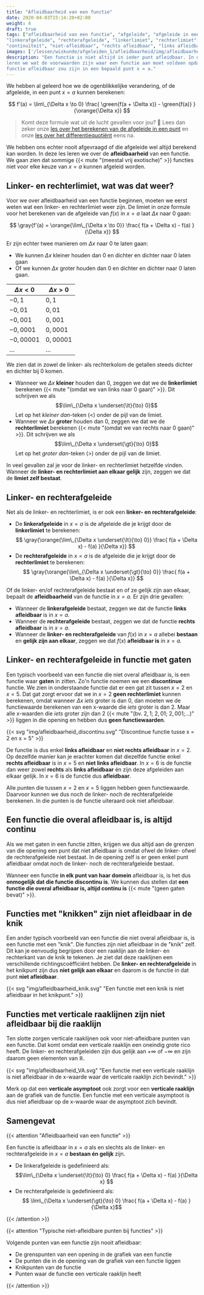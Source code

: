 ```yaml
---
title: "Afleidbaarheid van een functie"
date: 2020-04-03T15:14:20+02:00
weight: 4
draft: true
tags: ["afleidbaarheid van een functie", "afgeleide", "afgeleide in een punt",
"linkerafgeleide", "rechterafgeleide", "linkerlimiet", "rechterlimiet",
"continuïteit", "niet-afleidbaar", "rechts afleidbaar", "links afleidbaar"]
images: ['/lessen/wiskunde/afgeleiden_1/afleidbaarheid/img/afleidbaarheid_discontinu.png', '/lessen/wiskunde/afgeleiden_1/afleidbaarheid/img/afleidbaarheid_knik.png', '/lessen/wiskunde/afgeleiden_1/afleidbaarheid/img/afleidbaarheid_VA.png']
description: "Een functie is niet altijd in ieder punt afleidbaar. In deze les
leren we wat de voorwaarden zijn waar een functie aan moet voldoen opdat de
functie afleidbaar zou zijn in een bepaald punt x = a."
---
```


We hebben al geleerd hoe we de ogenblikkelijke verandering, of de afgeleide, in
een punt $x = a$ kunnen berekenen:

$$ f'(a) = \lim\_{\Delta x \to 0} \frac{ \green{f(a + \Delta x)} - \green{f(a)} }{\orange{\Delta x}} $$

> Komt deze formule wat uit de lucht gevallen voor jou? 🤨 Lees dan zeker onze
> [les over het berekenen van de afgeleide in een punt](../afgeleide) en onze
> [les over het differentiequotiënt](../differentiequotient) eens na.

We hebben ons echter nooit afgevraagd of die afgeleide wel altijd berekend kan
worden. In deze les leren we over de **afleidbaarheid** van een functie. We
gaan zien dat sommige {{< mute "(meestal vrij exotische)" >}} functies niet
voor elke keuze van $x = a$ kunnen afgeleid worden.

## Linker- en rechterlimiet, wat was dat weer?

Voor we over afleidbaarheid van een functie beginnen, moeten we eerst weten wat
een linker- en rechterlimiet weer zijn. De limiet in onze formule voor het
berekenen van de afgeleide van $f(x)$ in $x = a$ laat $\Delta x$ naar $0$ gaan:

$$ \gray{f'(a) = \orange{\lim\_{\Delta x \to 0}} \frac{ f(a + \Delta x) - f(a) }{\Delta x}} $$

Er zijn echter twee manieren om $\Delta x$ naar $0$ te laten gaan:

-   We kunnen $\Delta x$ kleiner houden dan $0$ en dichter en dichter naar $0$
    laten gaan
-   Of we kunnen $\Delta x$ groter houden dan $0$ en dichter en dichter naar $0$
    laten gaan.

| $\Delta x < 0$ | $\Delta x > 0$ |
| -------------- | -------------- |
| $-0{,}1$       | $0{,}1$        |
| $-0{,}01$      | $0{,}01$       |
| $-0{,}001$     | $0{,}001$      |
| $-0{,}0001$    | $0{,}0001$     |
| $-0{,}00001$   | $0{,}00001$    |
| $\ldots$       | $\ldots$       |

We zien dat in zowel de linker- als rechterkolom de getallen steeds dichter en
dichter bij $0$ komen.

-   Wanneer we $\Delta x$ **kleiner** houden dan $0$, zeggen we dat we de
    **linkerlimiet** berekenen {{< mute "(omdat we van links naar $0$ gaan)" >}}. Dit
    schrijven we als $$\lim\_{\Delta x \underset{\lt}{\to} 0}$$ Let op het
    _kleiner dan_-teken ($\lt$) onder de pijl van de limiet.
-   Wanneer we $\Delta x$ **groter** houden dan $0$, zeggen we dat we de
    **rechterlimiet** berekenen {{< mute "(omdat we van rechts naar $0$ gaan)" >}}. Dit
    schrijven we als $$\lim\_{\Delta x \underset{\gt}{\to} 0}$$ Let op het
    _groter dan_-teken ($\gt$) onder de pijl van de limiet.

In veel gevallen zal je voor de linker- en rechterlimiet hetzelfde vinden.
Wanneer de **linker- en rechterlimiet aan elkaar gelijk** zijn, zeggen we dat
de **limiet zelf bestaat**.

## Linker- en rechterafgeleide

Net als de linker- en rechterlimiet, is er ook een **linker- en
rechterafgeleide**:

-   De **linkerafgeleide** in $x = a$ is de afgeleide die je krijgt door de **linkerlimiet**
    te berekenen: $$ \gray{\orange{\lim\_{\Delta x \underset{\lt}{\to} 0}} \frac{ f(a + \Delta x) - f(a) }{\Delta x}} $$
-   De **rechterafgeleide** in $x = a$ is de afgeleide die je krijgt door de **rechterlimiet**
    te berekenen: $$ \gray{\orange{\lim\_{\Delta x \underset{\gt}{\to} 0}} \frac{ f(a + \Delta x) - f(a) }{\Delta x}} $$

Of de linker- en/of rechterafgeleide bestaat en of ze gelijk zijn aan elkaar,
bepaalt de **afleidbaarheid** van de functie in $x = a$. Er zijn drie gevallen:

-   Wanneer de **linkerafgeleide** bestaat, zeggen we dat de functie
    **links afleidbaar** is in $x = a$.
-   Wanneer de **rechterafgeleide** bestaat, zeggen we dat de functie
    **rechts afleidbaar** is in $x = a$.
-   Wanneer de **linker- en rechterafgeleide** van $f(x)$ in $x = a$ allebei
    **bestaan** en **gelijk zijn aan elkaar**, zeggen we dat $f(x)$ **afleidbaar
    is** in $x = a$.

## Linker- en rechterafgeleide in functie met gaten

Een typisch voorbeeld van een functie die niet overal afleidbaar is, is een
functie waar **gaten** in zitten. Zo'n functie noemen we een **discontinue**
functie. We zien in onderstaande functie dat er een gat zit tussen $x = 2$ en
$x = 5$. Dat gat zorgt ervoor dat we in $x = 2$ **geen rechterlimiet** kunnen
berekenen, omdat wanneer $\Delta x$ _iets_ groter is dan $0$, dan moeten we de
functiewaarde berekenen van een x-waarde die _iets_ groter is dan $2$. Maar alle
x-waarden die _iets_ groter zijn dan $2$
{{< mute "(bv. $2{,}1$; $2{,}01$; $2{,}001$;...)" >}} liggen in die opening en
hebben dus **geen functiewaarden**.

{{< svg "img/afleidbaarheid_discontinu.svg" "Discontinue functie tusse x = 2 en x = 5" >}}

De functie is dus enkel **links afleidbaar** en **niet rechts afleidbaar** in $x
= 2$. Op dezelfde manier kan je erachter komen dat diezelfde functie enkel
**rechts afleidbaar** is in $x = 5$ en **niet links afleidbaar**. In $x = 6$ is
de functie dan weer zowel **rechts** als **links afleidbaar** én zijn deze
afgeleiden aan elkaar gelijk. In $x = 6$ is de functie dus **afleidbaar**.

Alle punten die tussen $x = 2$ en $x = 5$ liggen hebben geen functiewaarde.
Daarvoor kunnen we dus noch de linker- noch de rechterafgeleide berekenen. In
die punten is de functie uiteraard ook niet afleidbaar.

## Een functie die overal afleidbaar is, is altijd continu

Als we met gaten in een functie zitten, krijgen we dus altijd aan de grenzen
van die opening een punt dat niet afleidbaar is omdat ofwel de linker- ofwel de
rechterafgeleide niet bestaat. In de opening zelf is er geen enkel punt
afleidbaar omdat noch de linker- noch de rechterafgeleide bestaat.

Wanneer een functie **in elk punt van haar domein** afleidbaar is, is het dus
**onmogelijk dat die functie discontinu is**. We kunnen dus stellen dat **een
functie die overal afleidbaar is, altijd continu is**
{{< mute "(geen gaten bevat)" >}}.

## Functies met "knikken" zijn niet afleidbaar in de knik

Een ander typisch voorbeeld van een functie die niet overal afleidbaar is, is
een functie met een "knik". Die functies zijn niet afleidbaar in de "knik"
zelf. Dit kan je eenvoudig begrijpen door een raaklijn aan de linker- en
rechterkant van de knik te tekenen. Je ziet dat deze raaklijnen een
verschillende richtingscoëfficiënt hebben. De **linker- en rechterafgeleide**
in het knikpunt zijn dus **niet gelijk aan elkaar** en daarom is de functie in
dat punt **niet afleidbaar**.

{{< svg "img/afleidbaarheid_knik.svg" "Een functie met een knik is niet afleidbaar in het knikpunt." >}}

## Functies met verticale raaklijnen zijn niet afleidbaar bij die raaklijn

Ten slotte zorgen verticale raaklijnen ook voor niet-afleidbare punten van een
functie. Dat komt omdat een verticale raaklijn een oneindig grote rico heeft.
De linker- en rechterafgeleiden zijn dus gelijk aan $+\infty$ of $-\infty$ en
zijn daarom geen elementen van $\mathbb{R}$.

{{< svg "img/afleidbaarheid_VA.svg" "Een functie met een verticale raaklijn is niet afleidbaar in de x-waarde waar de verticale raaklijn zich bevindt." >}}

Merk op dat een **verticale asymptoot** ook zorgt voor een **verticale
raaklijn** aan de grafiek van de functie. Een functie met een verticale
asymptoot is dus niet afleidbaar op de x-waarde waar de asymptoot zich bevindt.

## Samengevat

{{< attention "Afleidbaarheid van een functie" >}}

Een functie is afleidbaar in $x = a$ als en slechts als de linker- en
rechterafgeleide in $x = a$ **bestaan én gelijk** zijn.

-   De linkerafgeleide is gedefinieerd als: $$\lim\_{\Delta x
  \underset{\lt}{\to} 0} \frac{ f(a + \Delta x) - f(a) }{\Delta x} $$
-   De rechterafgeleide is gedefinieerd als: $$ \lim\_{\Delta x
  \underset{\gt}{\to} 0} \frac{ f(a + \Delta x) - f(a) }{\Delta x}$$

{{< /attention >}}

{{< attention "Typische niet-afleidbare punten bij functies" >}}

Volgende punten van een functie zijn nooit afleidbaar:

-   De grenspunten van een opening in de grafiek van een functie
-   De punten die in de opening van de grafiek van een functie liggen
-   Knikpunten van de functie
-   Punten waar de functie een verticale raaklijn heeft

{{< /attention >}}
